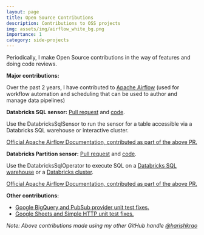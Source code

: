 ```yaml
---
layout: page
title: Open Source Contributions
description: Contributions to OSS projects
img: assets/img/airflow_white_bg.png
importance: 1
category: side-projects
---
```


Periodically, I make Open Source contributions in the way of features and doing code reviews.

**Major contributions:**

Over the past 2 years, I have contributed to [Apache Airflow](https://airflow.apache.org/) (used for workflow automation and scheduling that can be used to author and manage data pipelines)

**Databricks SQL sensor:**
[Pull request](https://github.com/apache/airflow/pull/30477/files) and [code](https://github.com/apache/airflow/blob/main/airflow/providers/databricks/sensors/databricks_sql.py).

Use the DatabricksSqlSensor to run the sensor for a table accessible via a Databricks SQL warehouse or interactive cluster.

[Official Apache Airflow Documentation, contributed as part of the above PR.](https://airflow.apache.org/docs/apache-airflow-providers-databricks/stable/operators/sql.html#databrickssqlsensor)


**Databricks Partition sensor:**
[Pull request](https://github.com/apache/airflow/pull/30980/files) and [code](https://github.com/apache/airflow/blob/main/airflow/providers/databricks/sensors/databricks_partition.py).

Use the DatabricksSqlOperator to execute SQL on a [Databricks SQL warehouse](https://docs.databricks.com/sql/admin/sql-endpoints.html) or a [Databricks cluster](https://docs.databricks.com/clusters/index.html).

[Official Apache Airflow Documentation, contributed as part of the above PR.](https://airflow.apache.org/docs/apache-airflow-providers-databricks/stable/operators/sql.html#databrickspartitionsensor)

**Other contributions:**

- [Google BigQuery and PubSub provider unit test fixes.](https://github.com/apache/airflow/pull/22213)
- [Google Sheets and Simple HTTP unit test fixes.](https://github.com/apache/airflow/pull/22104)

*Note: Above contributions made using my other GitHub handle [@harishkrao](https://github.com/harishkrao)*